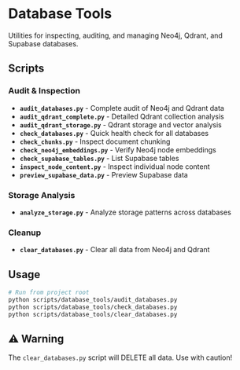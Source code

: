 # Database Tools

Utilities for inspecting, auditing, and managing Neo4j, Qdrant, and Supabase databases.

## Scripts

### Audit & Inspection
- **`audit_databases.py`** - Complete audit of Neo4j and Qdrant data
- **`audit_qdrant_complete.py`** - Detailed Qdrant collection analysis
- **`audit_qdrant_storage.py`** - Qdrant storage and vector analysis
- **`check_databases.py`** - Quick health check for all databases
- **`check_chunks.py`** - Inspect document chunking
- **`check_neo4j_embeddings.py`** - Verify Neo4j node embeddings
- **`check_supabase_tables.py`** - List Supabase tables
- **`inspect_node_content.py`** - Inspect individual node content
- **`preview_supabase_data.py`** - Preview Supabase data

### Storage Analysis
- **`analyze_storage.py`** - Analyze storage patterns across databases

### Cleanup
- **`clear_databases.py`** - Clear all data from Neo4j and Qdrant

## Usage

```bash
# Run from project root
python scripts/database_tools/audit_databases.py
python scripts/database_tools/check_databases.py
python scripts/database_tools/clear_databases.py
```

## ⚠️ Warning

The `clear_databases.py` script will DELETE all data. Use with caution!
